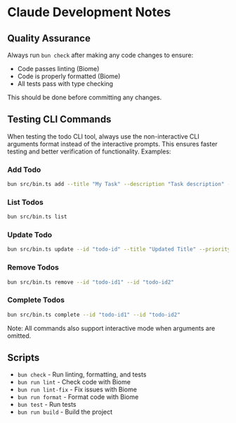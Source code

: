# Claude Development Notes

## Quality Assurance
Always run `bun check` after making any code changes to ensure:
- Code passes linting (Biome)
- Code is properly formatted (Biome)  
- All tests pass with type checking

This should be done before committing any changes.

## Testing CLI Commands
When testing the todo CLI tool, always use the non-interactive CLI arguments format instead of the interactive prompts. This ensures faster testing and better verification of functionality. Examples:

### Add Todo
```bash
bun src/bin.ts add --title "My Task" --description "Task description" --priority high --due-date "2024-12-31"
```

### List Todos
```bash
bun src/bin.ts list
```

### Update Todo
```bash
bun src/bin.ts update --id "todo-id" --title "Updated Title" --priority medium
```

### Remove Todos
```bash
bun src/bin.ts remove --id "todo-id1" --id "todo-id2"
```

### Complete Todos
```bash
bun src/bin.ts complete --id "todo-id1" --id "todo-id2"
```

Note: All commands also support interactive mode when arguments are omitted.

## Scripts
- `bun check` - Run linting, formatting, and tests
- `bun run lint` - Check code with Biome
- `bun run lint-fix` - Fix issues with Biome
- `bun run format` - Format code with Biome
- `bun test` - Run tests
- `bun run build` - Build the project